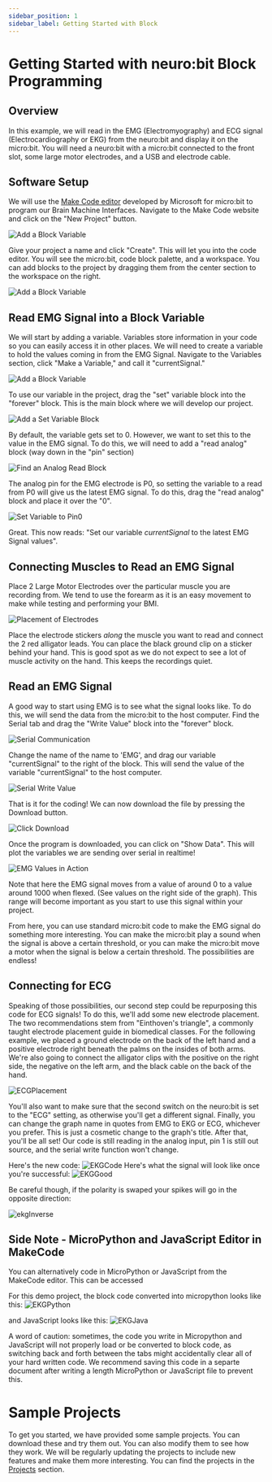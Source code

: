 ```yaml
---
sidebar_position: 1
sidebar_label: Getting Started with Block 
---
```


# Getting Started with neuro:bit Block Programming #

## Overview ##

In this example, we will read in the EMG (Electromyography) and ECG signal (Electrocardiography or EKG) from the neuro:bit and display it on the micro:bit.  You will need a neuro:bit with a micro:bit connected to the front slot, some large motor electrodes, and a USB and electrode cable.

## Software Setup ##
We will use the [Make Code editor](https://makecode.microbit.org/) developed by Microsoft for micro:bit to program our Brain Machine Interfaces.  Navigate to the Make Code website and click on the "New Project" button.

![Add a Block Variable]( ./blk_newProject.png)

Give your project a name and click "Create".  This will let you into the code editor.  You will see the micro:bit, code block palette, and a workspace.  You can add blocks to the project by dragging them from the center section to the workspace on the right.

![Add a Block Variable]( ./blk_editor.png)

## Read EMG Signal into a Block Variable ##
We will start by adding a variable. Variables store information in your code so you can easily access it in other places. We will need to create a variable to hold the values coming in from the EMG Signal. Navigate to the Variables section, click "Make a Variable," and call it "currentSignal."

![Add a Block Variable]( ./blk_var.png)

To use our variable in the project, drag the "set" variable block into the "forever" block.  This is the main block where we will develop our project.   

![Add a Set Variable Block]( ./blk_varSet.png)

By default, the variable gets set to 0.  However, we want to set this to the value in the EMG signal.  To do this, we will need to add a "read analog" block (way down in the "pin" section) 

![Find an Analog Read Block]( ./blk_analogRead.png)

The analog pin for the EMG electrode is P0, so setting the variable to a read from P0 will give us the latest EMG signal.  To do this, drag the "read analog" block and place it over the "0". 

![Set Variable to Pin0]( ./blk_varReadPort.png)

Great.  This now reads: "Set our variable *currentSignal* to the latest EMG Signal values".

## Connecting Muscles to Read an EMG Signal ##

Place 2 Large Motor Electrodes over the particular muscle you are recording from.  We tend to use the forearm as it is an easy movement to make while testing and performing your BMI. 

![Placement of Electrodes]( ./emgToMicrobit.png)

Place the electrode stickers *along* the muscle you want to read and connect the 2 red alligator leads.  You can place the black ground clip on a sticker behind your hand. This is good spot as we do not expect to see a lot of muscle activity on the hand.  This keeps the recordings quiet.

## Read an EMG Signal ##

A good way to start using EMG is to see what the signal looks like.  To do this, we will send the data from the micro:bit to the host computer.   Find the Serial tab and drag the "Write Value" block into the "forever" block.  

![Serial Communication]( ./blk_serial.png)

Change the name of the name to 'EMG', and drag our variable "currentSignal" to the right of the block.  This will send the value of the variable "currentSignal" to the host computer.

![Serial Write Value]( ./blk_serialWrite.png)

That is it for the coding!  We can now download the file by pressing the Download button.  

![Click Download]( ./blk_download.png)

Once the program is downloaded, you can click on "Show Data".  This will plot the variables we are sending over serial in realtime!

![EMG Values in Action](./blk_serialViewer.png)

Note that here the EMG signal moves from a value of around 0 to a value around 1000 when flexed. (See values on the right side of the graph).  This range will become important as you start to use this signal within your project.  

From here, you can use standard micro:bit code to make the EMG signal do something more interesting.  You can make the micro:bit play a sound when the signal is above a certain threshold, or you can make the micro:bit move a motor when the signal is below a certain threshold.  The possibilities are endless!  


## Connecting for ECG ##

Speaking of those possibilities, our second step could be repurposing this code for ECG signals! To do this, we'll add some new electrode placement. The two recommendations stem from "Einthoven's triangle", a commonly taught electrode placement guide in biomedical classes. For the following example, we placed a ground electrode on the back of the left hand and a positive electrode right beneath the palms on the insides of both arms. We're also going to connect the alligator clips with the positive on the right side, the negative on the left arm, and the black cable on the back of the hand.

![ECGPlacement](./ECGPlacement.png)

You'll also want to make sure that the second switch on the neuro:bit is set to the "ECG" setting, as otherwise you'll get a different signal. Finally, you can change the graph name in quotes from EMG to EKG or ECG, whichever you prefer. This is just a cosmetic change to the graph's title. After that, you'll be all set! Our code is still reading in the analog input, pin 1 is still out source, and the serial write function won't change.  

Here's the new code:
![EKGCode](./EKGSerialCode.png)
Here's what the signal will look like once you're successful:
![EKGGood](./EKGGood.png)

Be careful though, if the polarity is swaped your spikes will go in the opposite direction:

![ekgInverse](./ekgInverse.png)


## Side Note - MicroPython and JavaScript Editor in MakeCode ##

You can alternatively code in MicroPython or JavaScript from the MakeCode editor. This can be accessed

For this demo project, the block code converted into micropython looks like this:
![EKGPython](./EKGPython.png)

and JavaScript looks like this:
![EKGJava](./EKGJava.png)

A word of caution: sometimes, the code you write in Micropython and JavaScript will not properly load or be converted to block code, as switching back and forth between the tabs might accidentally clear all of your hard written code. We recommend saving this code in a separte document after writing a length MicroPython or JavaScript file to prevent this. 

# Sample Projects #
  
To get you started, we have provided some sample projects.  You can download these and try them out.  You can also modify them to see how they work.  We will be regularly updating the projects to include new features and make them more interesting.  You can find the projects in the [Projects](../Projects) section. 
